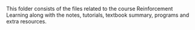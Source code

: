 This folder consists of the files related to the course Reinforcement Learning along with the notes, tutorials, textbook summary, programs and extra resources.

